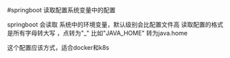 #springboot 读取配置系统变量中的配置

springboot 会读取 系统中的环境变量，默认级别会比配置文件高
读取配置的格式是所有字母转大写 ，点转为"_"
比如"JAVA_HOME" 转为java.home

这个配置应该方式，适合docker和k8s